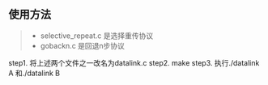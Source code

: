 ## 使用方法
>
> - selective_repeat.c 是选择重传协议
> - gobackn.c 是回退n步协议
>
step1. 将上述两个文件之一改名为datalink.c
step2. make
step3. 执行./datalink A 和./datalink B
